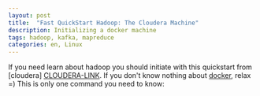 ```yaml
---
layout: post
title:  "Fast QuickStart Hadoop: The Cloudera Machine"
description: Initializing a docker machine
tags: hadoop, kafka, mapreduce
categories: en, Linux
---
```


If you need learn about hadoop you should initiate with this quickstart from [cloudera] [CLOUDERA-LINK].
If you don't know nothing about [docker][DOCKER-LINK], relax =) This is only one command you need to know:
<script src="https://gist.github.com/viniciustrindade/c9b3d8defddacf9d5dd7211095228d1a.js"></script>


[DOCKER-LINK]: https://docs.docker.com/mac/
[CLOUDERA-LINK]: http://www.cloudera.com/documentation/enterprise/latest/topics/quickstart_docker_container.html
